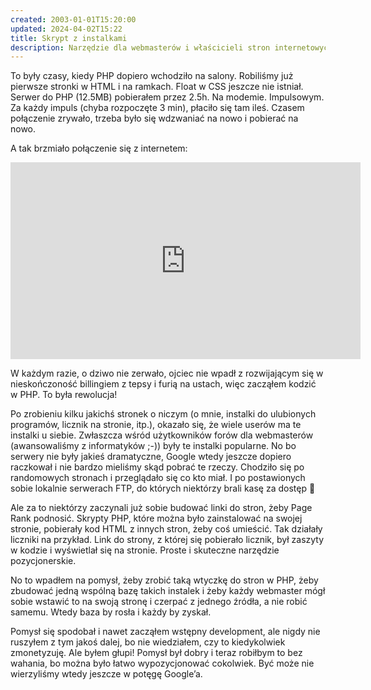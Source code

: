 ```yaml
---
created: 2003-01-01T15:20:00
updated: 2024-04-02T15:22
title: Skrypt z instalkami
description: Narzędzie dla webmasterów i właścicieli stron internetowych
---
```

To były czasy, kiedy PHP dopiero wchodziło na salony. Robiliśmy już pierwsze stronki w HTML i na ramkach. Float w CSS jeszcze nie istniał. Serwer do PHP (12.5MB) pobierałem przez 2.5h. Na modemie. Impulsowym. Za każdy impuls (chyba rozpoczęte 3 min), płaciło się tam ileś. Czasem połączenie zrywało, trzeba było się wdzwaniać na nowo i pobierać na nowo.

A tak brzmiało połączenie się z internetem:

<iframe width="560" height="315" src="https://www.youtube.com/embed/5qWg6cgFnIU?si=NdKyyUw5TaPvfDtv" title="YouTube video player" frameborder="0" allow="accelerometer; autoplay; clipboard-write; encrypted-media; gyroscope; picture-in-picture; web-share" referrerpolicy="strict-origin-when-cross-origin" allowfullscreen></iframe>

W każdym razie, o dziwo nie zerwało, ojciec nie wpadł z rozwijającym się w nieskończoność billingiem z tepsy i furią na ustach, więc zacząłem kodzić w PHP. To była rewolucja!

Po zrobieniu kilku jakichś stronek o niczym (o mnie, instalki do ulubionych programów, licznik na stronie, itp.), okazało się, że wiele userów ma te instalki u siebie. Zwłaszcza wśród użytkowników forów dla webmasterów (awansowaliśmy z informatyków ;-)) były te instalki popularne. No bo serwery nie były jakieś dramatyczne, Google wtedy jeszcze dopiero raczkował i nie bardzo mieliśmy skąd pobrać te rzeczy. Chodziło się po randomowych stronach i przeglądało się co kto miał. I po postawionych sobie lokalnie serwerach FTP, do których niektórzy brali kasę za dostęp 🙂

Ale za to niektórzy zaczynali już sobie budować linki do stron, żeby Page Rank podnosić. Skrypty PHP, które można było zainstalować na swojej stronie, pobierały kod HTML z innych stron, żeby coś umieścić. Tak działały liczniki na przykład. Link do strony, z której się pobierało licznik, był zaszyty w kodzie i wyświetlał się na stronie. Proste i skuteczne narzędzie pozycjonerskie.

No to wpadłem na pomysł, żeby zrobić taką wtyczkę do stron w PHP, żeby zbudować jedną wspólną bazę takich instalek i żeby każdy webmaster mógł sobie wstawić to na swoją stronę i czerpać z jednego źródła, a nie robić samemu. Wtedy baza by rosła i każdy by zyskał.

Pomysł się spodobał i nawet zacząłem wstępny development, ale nigdy nie ruszyłem z tym jakoś dalej, bo nie wiedziałem, czy to kiedykolwiek zmonetyzuję. Ale byłem głupi! Pomysł był dobry i teraz robiłbym to bez wahania, bo można było łatwo wypozycjonować cokolwiek. Być może nie wierzyliśmy wtedy jeszcze w potęgę Google’a.